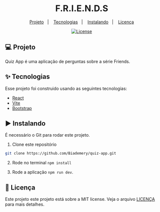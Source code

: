 #

<h1 align="center">F.R.I.E.N.D.S</h1>

<p align="center">
  <a href="#-projeto">Projeto</a>&nbsp;&nbsp;&nbsp;|&nbsp;&nbsp;&nbsp;
  <a href="#-tecnologias">Tecnologias</a>&nbsp;&nbsp;&nbsp;|&nbsp;&nbsp;&nbsp;
  <a href="#%EF%B8%8F-instalando">Instalando</a>&nbsp;&nbsp;&nbsp;|&nbsp;&nbsp;&nbsp;
  <!-- <a href="#-testing">Testing</a>&nbsp;&nbsp;&nbsp;|&nbsp;&nbsp;&nbsp;   -->
  <a href="#-licença">Licença</a>
</p>

<p align="center">
  <a href="#-license">
    <img alt="License" src="https://img.shields.io/static/v1?label=license&message=MIT&color=4a79a5&labelColor=000000">
  </a>
</p>

## 💻 Projeto

Quiz App é uma aplicação de perguntas sobre a série Friends.

## ✨ Tecnologias

Esse projeto foi construido usando as seguintes tecnologias:

- [React](https://react.dev/)
- [Vite](https://vitejs.dev/)
- [Bootstrap](https://getbootstrap.com/)

## ▶️ Instalando

É necessário o Git para rodar este projeto.

1. Clone este repositório

```sh
git clone https://github.com/Biademery/quiz-app.git
```

2. Rode no terminal ` npm install `

3. Rode a aplicação ` npm run dev `.


## 📝 Licença

Este projeto este projeto está sobre a MIT license. Veja o arquivo [LICENÇA](LICENSE.md) para mais detalhes.
